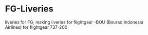 # FG-Liveries
liveries for FG,
making liveries for flightgear
-BOU (Bouraq Indonesia Airlines) for flightgear 737-200
